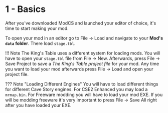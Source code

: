 # 1 - Basics

After you've downloaded ModCS and launched your editor of choice, it's time to start making your mod.

To open your mod in an editor go to File -> Load and navigate to your **Mod's `data` folder**. There load `stage.tbl`.

!!! Note
	The King's Table uses a different system for loading mods. You will have to open your `stage.tbl` file from File -> New. Afterwards, press File -> Save Project to save a *The King's Table project file* for your mod. Any time you want to load your mod afterwards press File -> Load and open your project file.

??? Note "Loading Different Engines"
	You will have to load different things for different Cave Story engines. For CSE2 Enhanced you may load a `mrmap.bin`. For Freeware modding you will have to load your mod EXE. If you will be modding freeware it's very important to press File -> Save All right after you have loaded your EXE.